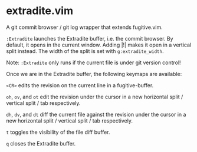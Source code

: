 extradite.vim
=============
A git commit browser / git log wrapper that extends fugitive.vim.

`:Extradite` launches the Extradite buffer, i.e. the commit browser. By
default, it opens in the current window. Adding |!| makes it open in a vertical
split instead. The width of the split is set with `g:extradite_width`.

Note: `:Extradite` only runs if the current file is under git version control!

Once we are in the Extradite buffer, the following keymaps are available:

`<CR>` edits the revision on the current line in a fugitive-buffer.

`oh`, `ov`, and `ot` edit the revision under the cursor in a new horizontal
split / vertical split / tab respectively.

`dh`, `dv`, and `dt` diff the current file against the revision under the
cursor in a new horizontal split / vertical split / tab respectively.

`t` toggles  the visibility of the file diff buffer.

`q` closes the Extradite buffer.
